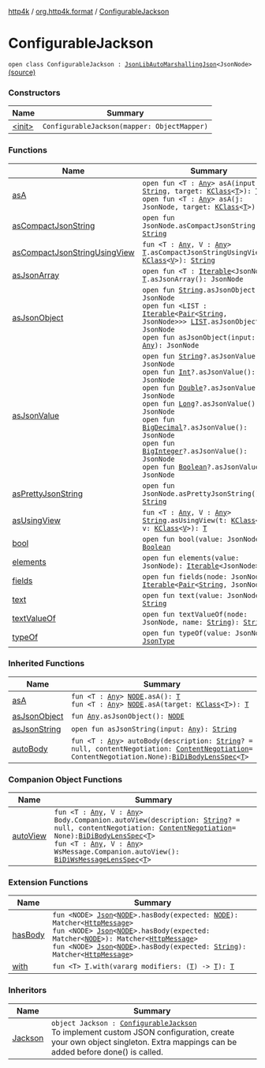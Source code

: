 [http4k](../../index.md) / [org.http4k.format](../index.md) / [ConfigurableJackson](./index.md)

# ConfigurableJackson

`open class ConfigurableJackson : `[`JsonLibAutoMarshallingJson`](../-json-lib-auto-marshalling-json/index.md)`<JsonNode>` [(source)](https://github.com/http4k/http4k/blob/master/http4k-format-jackson/src/main/kotlin/org/http4k/format/ConfigurableJackson.kt#L24)

### Constructors

| Name | Summary |
|---|---|
| [&lt;init&gt;](-init-.md) | `ConfigurableJackson(mapper: ObjectMapper)` |

### Functions

| Name | Summary |
|---|---|
| [asA](as-a.md) | `open fun <T : `[`Any`](https://kotlinlang.org/api/latest/jvm/stdlib/kotlin/-any/index.html)`> asA(input: `[`String`](https://kotlinlang.org/api/latest/jvm/stdlib/kotlin/-string/index.html)`, target: `[`KClass`](https://kotlinlang.org/api/latest/jvm/stdlib/kotlin.reflect/-k-class/index.html)`<`[`T`](as-a.md#T)`>): `[`T`](as-a.md#T)<br>`open fun <T : `[`Any`](https://kotlinlang.org/api/latest/jvm/stdlib/kotlin/-any/index.html)`> asA(j: JsonNode, target: `[`KClass`](https://kotlinlang.org/api/latest/jvm/stdlib/kotlin.reflect/-k-class/index.html)`<`[`T`](as-a.md#T)`>): `[`T`](as-a.md#T) |
| [asCompactJsonString](as-compact-json-string.md) | `open fun JsonNode.asCompactJsonString(): `[`String`](https://kotlinlang.org/api/latest/jvm/stdlib/kotlin/-string/index.html) |
| [asCompactJsonStringUsingView](as-compact-json-string-using-view.md) | `fun <T : `[`Any`](https://kotlinlang.org/api/latest/jvm/stdlib/kotlin/-any/index.html)`, V : `[`Any`](https://kotlinlang.org/api/latest/jvm/stdlib/kotlin/-any/index.html)`> `[`T`](as-compact-json-string-using-view.md#T)`.asCompactJsonStringUsingView(v: `[`KClass`](https://kotlinlang.org/api/latest/jvm/stdlib/kotlin.reflect/-k-class/index.html)`<`[`V`](as-compact-json-string-using-view.md#V)`>): `[`String`](https://kotlinlang.org/api/latest/jvm/stdlib/kotlin/-string/index.html) |
| [asJsonArray](as-json-array.md) | `open fun <T : `[`Iterable`](https://kotlinlang.org/api/latest/jvm/stdlib/kotlin.collections/-iterable/index.html)`<JsonNode>> `[`T`](as-json-array.md#T)`.asJsonArray(): JsonNode` |
| [asJsonObject](as-json-object.md) | `open fun `[`String`](https://kotlinlang.org/api/latest/jvm/stdlib/kotlin/-string/index.html)`.asJsonObject(): JsonNode`<br>`open fun <LIST : `[`Iterable`](https://kotlinlang.org/api/latest/jvm/stdlib/kotlin.collections/-iterable/index.html)`<`[`Pair`](https://kotlinlang.org/api/latest/jvm/stdlib/kotlin/-pair/index.html)`<`[`String`](https://kotlinlang.org/api/latest/jvm/stdlib/kotlin/-string/index.html)`, JsonNode>>> `[`LIST`](as-json-object.md#LIST)`.asJsonObject(): JsonNode`<br>`open fun asJsonObject(input: `[`Any`](https://kotlinlang.org/api/latest/jvm/stdlib/kotlin/-any/index.html)`): JsonNode` |
| [asJsonValue](as-json-value.md) | `open fun `[`String`](https://kotlinlang.org/api/latest/jvm/stdlib/kotlin/-string/index.html)`?.asJsonValue(): JsonNode`<br>`open fun `[`Int`](https://kotlinlang.org/api/latest/jvm/stdlib/kotlin/-int/index.html)`?.asJsonValue(): JsonNode`<br>`open fun `[`Double`](https://kotlinlang.org/api/latest/jvm/stdlib/kotlin/-double/index.html)`?.asJsonValue(): JsonNode`<br>`open fun `[`Long`](https://kotlinlang.org/api/latest/jvm/stdlib/kotlin/-long/index.html)`?.asJsonValue(): JsonNode`<br>`open fun `[`BigDecimal`](https://docs.oracle.com/javase/6/docs/api/java/math/BigDecimal.html)`?.asJsonValue(): JsonNode`<br>`open fun `[`BigInteger`](https://docs.oracle.com/javase/6/docs/api/java/math/BigInteger.html)`?.asJsonValue(): JsonNode`<br>`open fun `[`Boolean`](https://kotlinlang.org/api/latest/jvm/stdlib/kotlin/-boolean/index.html)`?.asJsonValue(): JsonNode` |
| [asPrettyJsonString](as-pretty-json-string.md) | `open fun JsonNode.asPrettyJsonString(): `[`String`](https://kotlinlang.org/api/latest/jvm/stdlib/kotlin/-string/index.html) |
| [asUsingView](as-using-view.md) | `fun <T : `[`Any`](https://kotlinlang.org/api/latest/jvm/stdlib/kotlin/-any/index.html)`, V : `[`Any`](https://kotlinlang.org/api/latest/jvm/stdlib/kotlin/-any/index.html)`> `[`String`](https://kotlinlang.org/api/latest/jvm/stdlib/kotlin/-string/index.html)`.asUsingView(t: `[`KClass`](https://kotlinlang.org/api/latest/jvm/stdlib/kotlin.reflect/-k-class/index.html)`<`[`T`](as-using-view.md#T)`>, v: `[`KClass`](https://kotlinlang.org/api/latest/jvm/stdlib/kotlin.reflect/-k-class/index.html)`<`[`V`](as-using-view.md#V)`>): `[`T`](as-using-view.md#T) |
| [bool](bool.md) | `open fun bool(value: JsonNode): `[`Boolean`](https://kotlinlang.org/api/latest/jvm/stdlib/kotlin/-boolean/index.html) |
| [elements](elements.md) | `open fun elements(value: JsonNode): `[`Iterable`](https://kotlinlang.org/api/latest/jvm/stdlib/kotlin.collections/-iterable/index.html)`<JsonNode>` |
| [fields](fields.md) | `open fun fields(node: JsonNode): `[`Iterable`](https://kotlinlang.org/api/latest/jvm/stdlib/kotlin.collections/-iterable/index.html)`<`[`Pair`](https://kotlinlang.org/api/latest/jvm/stdlib/kotlin/-pair/index.html)`<`[`String`](https://kotlinlang.org/api/latest/jvm/stdlib/kotlin/-string/index.html)`, JsonNode>>` |
| [text](text.md) | `open fun text(value: JsonNode): `[`String`](https://kotlinlang.org/api/latest/jvm/stdlib/kotlin/-string/index.html) |
| [textValueOf](text-value-of.md) | `open fun textValueOf(node: JsonNode, name: `[`String`](https://kotlinlang.org/api/latest/jvm/stdlib/kotlin/-string/index.html)`): `[`String`](https://kotlinlang.org/api/latest/jvm/stdlib/kotlin/-string/index.html)`?` |
| [typeOf](type-of.md) | `open fun typeOf(value: JsonNode): `[`JsonType`](../-json-type/index.md) |

### Inherited Functions

| Name | Summary |
|---|---|
| [asA](../-json-lib-auto-marshalling-json/as-a.md) | `fun <T : `[`Any`](https://kotlinlang.org/api/latest/jvm/stdlib/kotlin/-any/index.html)`> `[`NODE`](../-json-lib-auto-marshalling-json/index.md#NODE)`.asA(): `[`T`](../-json-lib-auto-marshalling-json/as-a.md#T)<br>`fun <T : `[`Any`](https://kotlinlang.org/api/latest/jvm/stdlib/kotlin/-any/index.html)`> `[`NODE`](../-json-lib-auto-marshalling-json/index.md#NODE)`.asA(target: `[`KClass`](https://kotlinlang.org/api/latest/jvm/stdlib/kotlin.reflect/-k-class/index.html)`<`[`T`](../-json-lib-auto-marshalling-json/as-a.md#T)`>): `[`T`](../-json-lib-auto-marshalling-json/as-a.md#T) |
| [asJsonObject](../-json-lib-auto-marshalling-json/as-json-object.md) | `fun `[`Any`](https://kotlinlang.org/api/latest/jvm/stdlib/kotlin/-any/index.html)`.asJsonObject(): `[`NODE`](../-json-lib-auto-marshalling-json/index.md#NODE) |
| [asJsonString](../-json-lib-auto-marshalling-json/as-json-string.md) | `open fun asJsonString(input: `[`Any`](https://kotlinlang.org/api/latest/jvm/stdlib/kotlin/-any/index.html)`): `[`String`](https://kotlinlang.org/api/latest/jvm/stdlib/kotlin/-string/index.html) |
| [autoBody](../-json-lib-auto-marshalling-json/auto-body.md) | `fun <T : `[`Any`](https://kotlinlang.org/api/latest/jvm/stdlib/kotlin/-any/index.html)`> autoBody(description: `[`String`](https://kotlinlang.org/api/latest/jvm/stdlib/kotlin/-string/index.html)`? = null, contentNegotiation: `[`ContentNegotiation`](../../org.http4k.lens/-content-negotiation/index.md)` = ContentNegotiation.None): `[`BiDiBodyLensSpec`](../../org.http4k.lens/-bi-di-body-lens-spec/index.md)`<`[`T`](../-json-lib-auto-marshalling-json/auto-body.md#T)`>` |

### Companion Object Functions

| Name | Summary |
|---|---|
| [autoView](auto-view.md) | `fun <T : `[`Any`](https://kotlinlang.org/api/latest/jvm/stdlib/kotlin/-any/index.html)`, V : `[`Any`](https://kotlinlang.org/api/latest/jvm/stdlib/kotlin/-any/index.html)`> Body.Companion.autoView(description: `[`String`](https://kotlinlang.org/api/latest/jvm/stdlib/kotlin/-string/index.html)`? = null, contentNegotiation: `[`ContentNegotiation`](../../org.http4k.lens/-content-negotiation/index.md)` = None): `[`BiDiBodyLensSpec`](../../org.http4k.lens/-bi-di-body-lens-spec/index.md)`<`[`T`](auto-view.md#T)`>`<br>`fun <T : `[`Any`](https://kotlinlang.org/api/latest/jvm/stdlib/kotlin/-any/index.html)`, V : `[`Any`](https://kotlinlang.org/api/latest/jvm/stdlib/kotlin/-any/index.html)`> WsMessage.Companion.autoView(): `[`BiDiWsMessageLensSpec`](../../org.http4k.lens/-bi-di-ws-message-lens-spec/index.md)`<`[`T`](auto-view.md#T)`>` |

### Extension Functions

| Name | Summary |
|---|---|
| [hasBody](../../org.http4k.hamkrest/has-body.md) | `fun <NODE> `[`Json`](../-json/index.md)`<`[`NODE`](../../org.http4k.hamkrest/has-body.md#NODE)`>.hasBody(expected: `[`NODE`](../../org.http4k.hamkrest/has-body.md#NODE)`): Matcher<`[`HttpMessage`](../../org.http4k.core/-http-message/index.md)`>`<br>`fun <NODE> `[`Json`](../-json/index.md)`<`[`NODE`](../../org.http4k.hamkrest/has-body.md#NODE)`>.hasBody(expected: Matcher<`[`NODE`](../../org.http4k.hamkrest/has-body.md#NODE)`>): Matcher<`[`HttpMessage`](../../org.http4k.core/-http-message/index.md)`>`<br>`fun <NODE> `[`Json`](../-json/index.md)`<`[`NODE`](../../org.http4k.hamkrest/has-body.md#NODE)`>.hasBody(expected: `[`String`](https://kotlinlang.org/api/latest/jvm/stdlib/kotlin/-string/index.html)`): Matcher<`[`HttpMessage`](../../org.http4k.core/-http-message/index.md)`>` |
| [with](../../org.http4k.core/with.md) | `fun <T> `[`T`](../../org.http4k.core/with.md#T)`.with(vararg modifiers: (`[`T`](../../org.http4k.core/with.md#T)`) -> `[`T`](../../org.http4k.core/with.md#T)`): `[`T`](../../org.http4k.core/with.md#T) |

### Inheritors

| Name | Summary |
|---|---|
| [Jackson](../-jackson.md) | `object Jackson : `[`ConfigurableJackson`](./index.md)<br>To implement custom JSON configuration, create your own object singleton. Extra mappings can be added before done() is called. |
